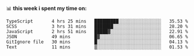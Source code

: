 📊 **this week i spent my time on:**
<!--START_SECTION:waka-->

```text
TypeScript       4 hrs 25 mins   █████████░░░░░░░░░░░░░░░░   35.53 %
SCSS             3 hrs 31 mins   ███████░░░░░░░░░░░░░░░░░░   28.20 %
JavaScript       2 hrs 51 mins   █████▓░░░░░░░░░░░░░░░░░░░   22.91 %
JSON             49 mins         █▓░░░░░░░░░░░░░░░░░░░░░░░   06.65 %
GitIgnore file   30 mins         █░░░░░░░░░░░░░░░░░░░░░░░░   04.13 %
Text             11 mins         ▒░░░░░░░░░░░░░░░░░░░░░░░░   01.53 %
```

<!--END_SECTION:waka-->
